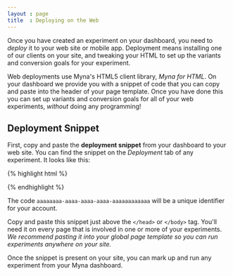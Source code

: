 ```yaml
---
layout : page
title  : Deploying on the Web
---
```


Once you have created an experiment on your dashboard, you need to *deploy* it to your web site or mobile app. Deployment means installing one of our clients on your site, and tweaking your HTML to set up the variants and conversion goals for your experiment.

Web deployments use Myna's HTML5 client library, *Myna for HTML*. On your dashboard we provide you with a snippet of code that you can copy and paste into the header of your page template. Once you have done this you can set up variants and conversion goals for all of your web experiments, *without* doing any programming!

## Deployment Snippet

First, copy and paste the **deployment snippet** from your dashboard to your web site. You can find the snippet on the *Deployment* tab of any experiment. It looks like this:

{% highlight html %}
<!-- Begin Myna snippet -->
<script src="//deploy.mynaweb.com/aaaaaaaa-aaaa-aaaa-aaaa-aaaaaaaaaaaa/myna.js"></script>
<!-- End Myna snippet -->
{% endhighlight %}

The code `aaaaaaaa-aaaa-aaaa-aaaa-aaaaaaaaaaaa` will be a unique identifier for your account.

Copy and paste this snippet just above the `</head>` or `</body>` tag. You'll need it on every page that is involved in one or more of your experiments. *We recommend pasting it into your global page template so you can run experiments anywhere on your site.*

Once the snippet is present on your site, you can mark up and run any experiment from your Myna dashboard.
